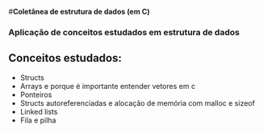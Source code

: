 #**Coletânea de estrutura de dados (em C)**

### Aplicação de conceitos estudados em estrutura de dados

## Conceitos estudados:
- Structs
- Arrays e porque é importante entender vetores em c
- Ponteiros 
- Structs autoreferenciadas e alocação de memória com malloc e sizeof
- Linked lists 
- Fila e pilha

